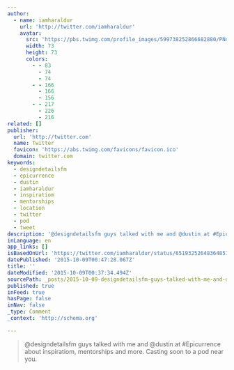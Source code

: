 ```yaml
---
author:
  - name: iamharaldur
    url: 'http://twitter.com/iamharaldur'
    avatar:
      src: 'https://pbs.twimg.com/profile_images/599738252866682880/PNdUzANJ_bigger.jpg'
      width: 73
      height: 73
      colors:
        - - 83
          - 74
          - 74
        - - 166
          - 166
          - 156
        - - 217
          - 226
          - 216
related: []
publisher:
  url: 'http://twitter.com'
  name: Twitter
  favicon: 'https://abs.twimg.com/favicons/favicon.ico'
  domain: twitter.com
keywords:
  - designdetailsfm
  - epicurrence
  - dustin
  - iamharaldur
  - inspiratiom
  - mentorships
  - location
  - twitter
  - pod
  - tweet
description: '@designdetailsfm guys talked with me and @dustin at #Epicurrence about inspiratiom, mentorships and more. Casting soon to a pod near you.'
inLanguage: en
app_links: []
isBasedOnUrl: 'https://twitter.com/iamharaldur/status/651932526483648512'
datePublished: '2015-10-09T00:47:28.067Z'
title: ''
dateModified: '2015-10-09T00:37:34.494Z'
sourcePath: _posts/2015-10-09-designdetailsfm-guys-talked-with-me-and-dustin-at-epicurr.md
published: true
inFeed: true
hasPage: false
inNav: false
_type: Comment
_context: 'http://schema.org'

---
```

> &commat;designdetailsfm guys talked with me and &commat;dustin at &num;Epicurrence about inspiratiom&comma; mentorships and more&period; Casting soon to a pod near you&period;